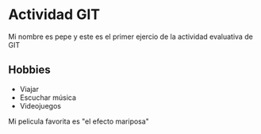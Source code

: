 # Actividad GIT

Mi nombre es pepe y este es el primer ejercio de la actividad evaluativa de GIT

## Hobbies

- Viajar
- Escuchar música
- Videojuegos

Mi pelicula favorita es "el efecto mariposa"
